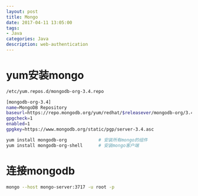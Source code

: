 ```yaml
---
layout: post
title: Mongo
date: 2017-04-11 13:05:00
tags:
- Java
categories: Java
description: web-authentication
---
```



# yum安装mongo
```bash
/etc/yum.repos.d/mongodb-org-3.4.repo
```

```bash
[mongodb-org-3.4]
name=MongoDB Repository
baseurl=https://repo.mongodb.org/yum/redhat/$releasever/mongodb-org/3.4/x86_64/
gpgcheck=1
enabled=1
gpgkey=https://www.mongodb.org/static/pgp/server-3.4.asc
```

```bash
yum install mongodb-org            # 安装所有mongo的组件
yum install mongodb-org-shell      # 安装mongo客户端
```

# 连接mongodb
```bash
mongo --host mongo-server:3717 -u root -p
```
